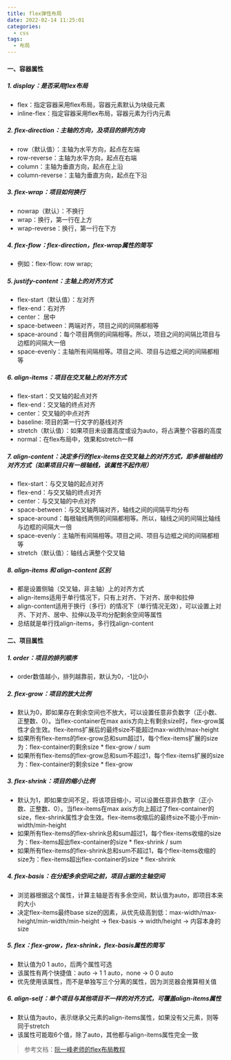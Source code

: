 ```yaml
---
title: flex弹性布局
date: 2022-02-14 11:25:01
categories:
  - css
tags:
  - 布局
---
```


####  一、容器属性

##### 1. display：是否采用flex布局

* flex：指定容器采用flex布局，容器元素默认为块级元素
* inline-flex：指定容器采用flex布局，容器元素为行内元素

##### 2. flex-direction：主轴的方向，及项目的排列方向

* row（默认值）：主轴为水平方向，起点在左端
* row-reverse：主轴为水平方向，起点在右端
* column：主轴为垂直方向，起点在上沿
* column-reverse：主轴为垂直方向，起点在下沿

##### 3. flex-wrap：项目如何换行

* nowrap（默认）：不换行
* wrap：换行，第一行在上方
* wrap-reverse：换行，第一行在下方

##### 4. flex-flow：flex-direction，flex-wrap属性的简写

* 例如：flex-flow: row wrap;

##### 5. justify-content：主轴上的对齐方式

* flex-start（默认值）：左对齐
* flex-end：右对齐
* center： 居中
* space-between：两端对齐，项目之间的间隔都相等
* space-around：每个项目两侧的间隔相等。所以，项目之间的间隔比项目与边框的间隔大一倍
* space-evenly：主轴所有间隔相等。项目之间、项目与边框之间的间隔都相等

##### 6. align-items：项目在交叉轴上的对齐方式

* flex-start：交叉轴的起点对齐
* flex-end：交叉轴的终点对齐
* center：交叉轴的中点对齐
* baseline: 项目的第一行文字的基线对齐
* stretch（默认值）：如果项目未设置高度或设为auto，将占满整个容器的高度
* normal：在flex布局中，效果和stretch一样

##### 7. align-content：决定多行的flex-items在交叉轴上的对齐方式，即多根轴线的对齐方式（如果项目只有一根轴线，该属性不起作用）

* flex-start：与交叉轴的起点对齐
* flex-end：与交叉轴的终点对齐
* center：与交叉轴的中点对齐
* space-between：与交叉轴两端对齐，轴线之间的间隔平均分布
* space-around：每根轴线两侧的间隔都相等。所以，轴线之间的间隔比轴线与边框的间隔大一倍
* space-evenly：主轴所有间隔相等。项目之间、项目与边框之间的间隔都相等
* stretch（默认值）：轴线占满整个交叉轴

##### 8. align-items 和 align-content 区别

* 都是设置侧轴（交叉轴，非主轴）上的对齐方式
* align-items适用于单行情况下，只有上对齐、下对齐、居中和拉伸
* align-content适用于换行（多行）的情况下（单行情况无效），可以设置上对齐、下对齐、居中、拉伸以及平均分配剩余空间等属性
* 总结就是单行找align-items，多行找align-content

#### 二、项目属性

##### 1. order：项目的排列顺序

* order数值越小，排列越靠前，默认为0，-1比0小

##### 2. flex-grow：项目的放大比例

* 默认为0，即如果存在剩余空间也不放大，可以设置任意非负数字（正小数、正整数、0）。当flex-container在max axis方向上有剩余size时，flex-grow属性才会生效。flex-items扩展后的最终size不能超过max-width/max-height
* 如果所有flex-items的flex-grow总和sum超过1，每个flex-items扩展的size为：flex-container的剩余size * flex-grow / sum
* 如果所有flex-items的flex-grow总和sum不超过1，每个flex-items扩展的size为：flex-container的剩余size * flex-grow

##### 3. flex-shrink：项目的缩小比例

* 默认为1，即如果空间不足，将该项目缩小，可以设置任意非负数字（正小数、正整数、0）。当flex-items在max axis方向上超过了flex-container的size，flex-shrink属性才会生效。flex-items收缩后的最终size不能小于min-width/min-height
* 如果所有flex-items的flex-shrink总和sum超过1，每个flex-items收缩的size为：flex-items超出flex-container的size * flex-shrink / sum
* 如果所有flex-items的flex-shrink总和sum不超过1，每个flex-items收缩的size为：flex-items超出flex-container的size * flex-shrink

##### 4. flex-basis：在分配多余空间之前，项目占据的主轴空间

* 浏览器根据这个属性，计算主轴是否有多余空间，默认值为auto，即项目本来的大小
* 决定flex-items最终base size的因素，从优先级高到低：max-width/max-height/min-width/min-height -> flex-basis -> width/height -> 内容本身的size

##### 5. flex：flex-grow，flex-shrink，flex-basis属性的简写

* 默认值为0 1 auto，后两个属性可选
* 该属性有两个快捷值：auto -> 1 1 auto，none -> 0 0 auto
* 优先使用该属性，而不是单独写三个分离的属性，因为浏览器会推算相关值

##### 6. align-self：单个项目与其他项目不一样的对齐方式，可覆盖align-items属性

* 默认值为auto，表示继承父元素的align-items属性，如果没有父元素，则等同于stretch
* 该属性可能取6个值，除了auto，其他都与align-items属性完全一致


> 参考文档：[阮一峰老师的flex布局教程](https://www.ruanyifeng.com/blog/2015/07/flex-grammar.html)
